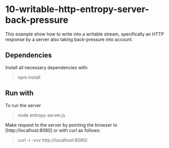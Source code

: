# 10-writable-http-entropy-server-back-pressure

This example show how to write into a writable stream, specifically an HTTP response by a server also taking back-pressure into account.

## Dependencies

Install all necessary dependencies with:

> npm install

## Run with

To run the server

> node entropy-server.js

Make request to the server by pointing the browser to [http://localhost:8080] or with curl as follows:

> curl -i -vvv http://localhost:8080/